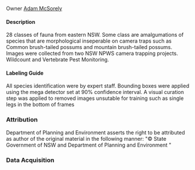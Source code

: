 Owner [Adam McSorely](mailto:adam.mcsorley@environment.nsw.gov.au)

#### Description

28 classes of fauna from eastern NSW. 
Some class are amalgumations of species that are morphological inseperable on camera traps such as Common brush-tailed possums and mountain brush-tailed possums.
Images were collected from two NSW NPWS camera trapping projects. Wildcount and Vertebrate Pest Monitoring. 

#### Labeling Guide
All species identification were by expert staff. 
Bounding boxes were applied using the mega detector set at 90% confidence interval. 
A visual curation step was applied to removed images unsutable for training such as single legs in the bottom of frames

### Attribution
Department of Planning and Environment asserts the right to be attributed as author of the original material in the following manner: "© State Government of NSW and Department of Planning and Environment "

### Data Acquisition
